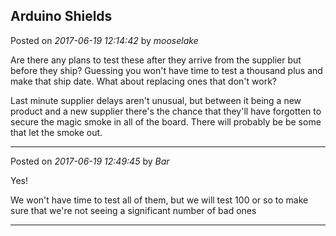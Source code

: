 ## Arduino Shields
Posted on *2017-06-19 12:14:42* by *mooselake*

Are there any plans to test these after they arrive from the supplier but before they ship?   Guessing you won't have time to test a thousand plus and make that ship date.  What about replacing ones that don't work?

Last minute supplier delays aren't unusual, but between it being a new product and a new supplier there's the chance that they'll have forgotten to secure the magic smoke in all of the board.  There will probably be be some that let the smoke out.

---

Posted on *2017-06-19 12:49:45* by *Bar*

Yes! 

We won't have time to test all of them, but we will test 100 or so to make sure that we're not seeing a significant number of bad ones

---

